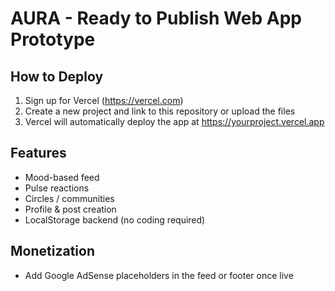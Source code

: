 
# AURA - Ready to Publish Web App Prototype

## How to Deploy
1. Sign up for Vercel (https://vercel.com)
2. Create a new project and link to this repository or upload the files
3. Vercel will automatically deploy the app at https://yourproject.vercel.app

## Features
- Mood-based feed
- Pulse reactions
- Circles / communities
- Profile & post creation
- LocalStorage backend (no coding required)

## Monetization
- Add Google AdSense placeholders in the feed or footer once live
